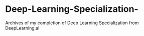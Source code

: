 # Deep-Learning-Specialization-
Archives of my completion of Deep Learning Specialization from DeepLearning.ai
